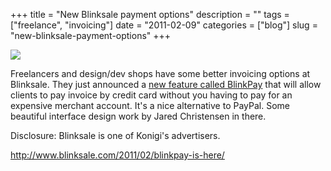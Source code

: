 +++
title = "New Blinksale payment options"
description = ""
tags = ["freelance", "invoicing"]
date = "2011-02-09"
categories = ["blog"]
slug = "new-blinksale-payment-options"
+++



  <div class="notebook-screenshot"><a href="http://www.blinksale.com/2011/02/blinkpay-is-here/"><img src="//media.konigi.com/bluga/wt4d530f4b7aae1_large.jpg"/></a></div><p>Freelancers and design/dev shops have some better invoicing options at Blinksale. They just announced a <a href="http://www.blinksale.com/2011/02/blinkpay-is-here/">new feature called BlinkPay</a> that will allow clients to pay invoice by credit card without you having to pay for an expensive merchant account. It's a nice alternative to PayPal. Some beautiful interface design work by Jared Christensen in there.</p>

<p>Disclosure: Blinksale is one of Konigi's advertisers.</p>

    
  <a href="http://www.blinksale.com/2011/02/blinkpay-is-here/">http://www.blinksale.com/2011/02/blinkpay-is-here/</a>
